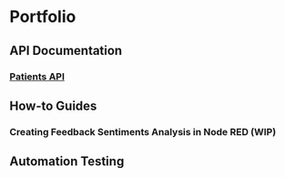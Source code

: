 # Portfolio
## API Documentation
### [Patients API](/docs/patients-api.md)
## How-to Guides
### Creating Feedback Sentiments Analysis in Node RED (WIP)
## Automation Testing
